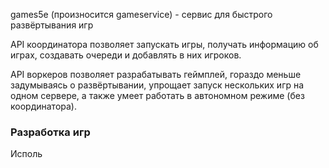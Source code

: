 games5e (произносится gameservice) - сервис для быстрого развёртывания игр

API координатора позволяет запускать игры, получать информацию об играх, создавать очереди и добавлять в них игроков.

API воркеров позволяет разрабатывать геймплей, гораздо меньше задумываясь 
о развёртывании, упрощает запуск нескольких игр на одном сервере, 
а также умеет работать в автономном режиме (без координатора).


### Разработка игр

Исполь


